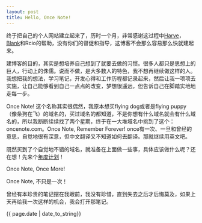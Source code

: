```yaml
---
layout: post
title: Hello, Once Note!
---
```



<p>终于把自己的个人网站建立起来了，历时一个月，非常感谢这过程中<a href="http://www.poemcode.net/" target="_blank">Harve</a>，<a href="http://blankyao.com/" target="_blank">Blank</a>和Rcio的帮助，没有你们的督促和指导，这博客不会那么容易那么快就建起来。</p>

<p>建博客的目的，其实是想培养自己想到了就要去做的习惯。很多人都只是思想上的巨人，行动上的侏儒。说而不做，是大多数人的特色，我不想再继续做这样的人。我想把我的想法，学习笔记，开发心得和工作历程都记录起来，然后让我一项项去实施，让自己能够看到自己一点点的改变，梦想很遥远，但告诉自己在脚踏实地地走每一步。</p>

<p>Once Note! 这个名称其实很偶然，我原本想买flying dog或者是flying puppy（像条狗在飞）的域名的，买过域名的都知道，不是你想有什么域名就会有什么域名的，所以我断断续续找了两个星期，终于在一大堆域名中挑到了这个：oncenote.com。Once Note, Remember Forever! once有一次、一旦和曾经的意思，自觉地很有深意，但中文翻译又不知道如何去翻译。那就继续用英文吧。</p>

<p>既然买到了个自觉地不错的域名，就准备在上面做一些事，具体应该做什么呢？还在想！先来个<a title="2013，年度计划" href="./2013-03-10-2Plan2013">年度计划</a>！</p>

<p>Once Note, Once More!</p>
<p>Once Note, 不只是一次！</p>
<p>曾经有本珍贵的笔记摆在我眼前，我没有珍惜，直到失去之后才后悔莫及，如果上天再给我一次这样的机会，我会打开那笔记。</p>
<p>{{ page.date | date_to_string}}</p>
